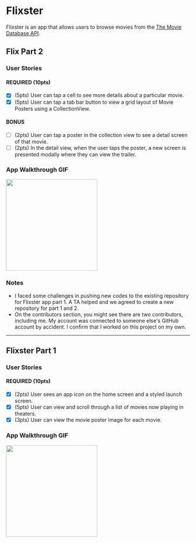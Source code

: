 # Flixster

Flixster is an app that allows users to browse movies from the [The Movie Database API](http://docs.themoviedb.apiary.io/#).

## Flix Part 2

### User Stories

#### REQUIRED (10pts)
- [x] (5pts) User can tap a cell to see more details about a particular movie.
- [x] (5pts) User can tap a tab bar button to view a grid layout of Movie Posters using a CollectionView.

#### BONUS
- [ ] (2pts) User can tap a poster in the collection view to see a detail screen of that movie.
- [ ] (2pts) In the detail view, when the user taps the poster, a new screen is presented modally where they can view the trailer.

### App Walkthrough GIF

<img src="http://g.recordit.co/2aFSVHMRAj.gif" width=250><br>

### Notes
- I faced some challenges in pushing new codes to the existing repository for Flixster app part 1. A TA helped and we agreed to create a new repository for part 1 and 2. 
- On the contributors section, you might see there are two contributors, including me. My account was connected to someone else's GitHub account by accident. I confirm that I worked on this project on my own. 

---

## Flixster Part 1

### User Stories

#### REQUIRED (10pts)
- [x] (2pts) User sees an app icon on the home screen and a styled launch screen.
- [x] (5pts) User can view and scroll through a list of movies now playing in theaters.
- [x] (3pts) User can view the movie poster image for each movie.

### App Walkthrough GIF

<img src="http://g.recordit.co/JV9bFpna0x.gif" width=250><br>
